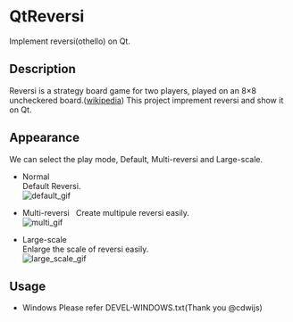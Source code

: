 # QtReversi
Implement reversi(othello) on Qt.

## Description
Reversi is a strategy board game for two players, played on an 8×8 uncheckered board.([wikipedia](https://en.wikipedia.org/wiki/Reversi))
This project imprement reversi and show it on Qt.

## Appearance
We can select the play mode, Default, Multi-reversi and Large-scale.
- Normal  
Default Reversi.  
![default_gif](https://github.com/hmhm903/QtReversi/blob/master/img/default.gif)

- Multi-reversi  
Create multipule reversi easily.  
![multi_gif](https://github.com/hmhm903/QtReversi/blob/master/img/multi.gif)

- Large-scale  
Enlarge the scale of reversi easily.  
![large_scale_gif](https://github.com/hmhm903/QtReversi/blob/master/img/large-scale.gif)  

## Usage
- Windows
Please refer DEVEL-WINDOWS.txt(Thank you @cdwijs)
